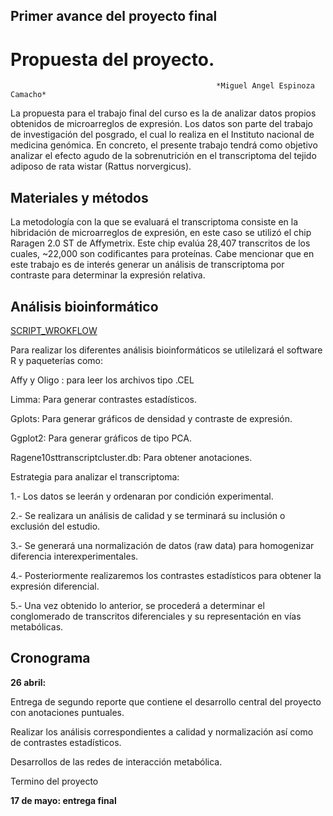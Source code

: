 ## Primer avance del proyecto final

# Propuesta del proyecto. 
                                                  *Miguel Angel Espinoza Camacho*

La propuesta para el trabajo final del curso es la de analizar datos propios obtenidos de microarreglos de expresión. Los datos son parte del trabajo de investigación del posgrado, el cual lo realiza en el Instituto nacional de medicina genómica. En concreto, el presente trabajo tendrá como objetivo analizar el efecto  agudo de la sobrenutrición en el transcriptoma del tejido adiposo de rata wistar (Rattus norvergicus). 

## Materiales y métodos 

La metodología con la que se evaluará el transcriptoma consiste en la hibridación de microarreglos de expresión, en este caso se utilizó el chip Raragen 2.0 ST de Affymetrix. Este chip evalúa 28,407 transcritos de los cuales, ~22,000 son codificantes para proteínas. Cabe mencionar que en este trabajo es de interés generar un análisis de transcriptoma por contraste para determinar la expresión relativa.

## Análisis bioinformático 
[SCRIPT_WROKFLOW](https://github.com/mike9999999/ProyectoFinalBioinf2018-II/blob/master/TA_SCRIPT_segundo%20avance.r)

Para realizar los diferentes análisis bioinformáticos se utilelizará el software R y paqueterías como:

Affy y Oligo : para leer los archivos tipo .CEL 

Limma: Para generar contrastes estadísticos.

Gplots: Para generar gráficos de densidad y contraste de expresión.

Ggplot2: Para generar gráficos de tipo PCA.

Ragene10sttranscriptcluster.db: Para obtener anotaciones.

 Estrategia para analizar el transcriptoma:

1.- Los datos se leerán y ordenaran por condición experimental.

2.- Se realizara un análisis de calidad y se terminará su inclusión o exclusión del estudio.

3.- Se generará una normalización de datos (raw data) para homogenizar diferencia interexperimentales.

4.- Posteriormente realizaremos los contrastes estadísticos para obtener la expresión diferencial.

5.- Una vez obtenido lo anterior, se procederá a determinar el conglomerado de transcritos diferenciales y su representación en vías metabólicas.

## Cronograma

**26 abril:** 

Entrega de segundo reporte que contiene el desarrollo central del proyecto con anotaciones puntuales. 

Realizar los análisis correspondientes a calidad y normalización así como de contrastes estadísticos.

Desarrollos de las redes de interacción metabólica.

Termino del proyecto

**17 de mayo: entrega final**
